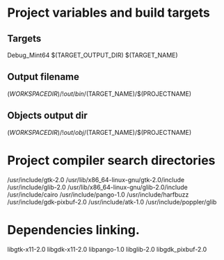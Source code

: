 # Project variables and build targets

## Targets

Debug_Mint64
$(TARGET_OUTPUT_DIR)
$(TARGET_NAME)

## Output filename

$(WORKSPACEDIR)/!out/bin/$(TARGET_NAME)/$(PROJECTNAME)

## Objects output dir

$(WORKSPACEDIR)/!out/obj/$(TARGET_NAME)/$(PROJECTNAME)


# Project compiler search directories

/usr/include/gtk-2.0
/usr/lib/x86_64-linux-gnu/gtk-2.0/include
/usr/include/glib-2.0
/usr/lib/x86_64-linux-gnu/glib-2.0/include
/usr/include/cairo
/usr/include/pango-1.0
/usr/include/harfbuzz
/usr/include/gdk-pixbuf-2.0
/usr/include/atk-1.0
/usr/include/poppler/glib

# Dependencies linking.

libgtk-x11-2.0
libgdk-x11-2.0
libpango-1.0
libglib-2.0
libgdk_pixbuf-2.0
